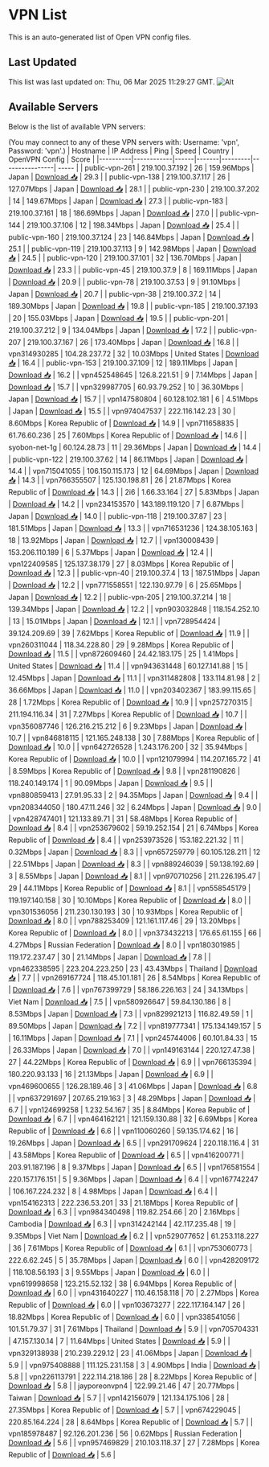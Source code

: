 # VPN List

This is an auto-generated list of Open VPN config files.

## Last Updated

This list was last updated on: Thu, 06 Mar 2025 11:29:27 GMT.
![Alt](https://repobeats.axiom.co/api/embed/186b98318ef1479477931607c1ad7d823f12451f.svg "Repobeats analytics image")

## Available Servers

Below is the list of available VPN servers:

(You may connect to any of these VPN servers with: Username: 'vpn', Password: 'vpn'.)
| Hostname | IP Address | Ping | Speed | Country | OpenVPN Config | Score |
|----------|------------|------|-------|---------|----------------| ----- |
| public-vpn-261 | 219.100.37.192 | 26 | 159.96Mbps | Japan | [Download 📥](./configs/server_0_JP.ovpn) | 29.3 |
| public-vpn-138 | 219.100.37.117 | 26 | 127.07Mbps | Japan | [Download 📥](./configs/server_1_JP.ovpn) | 28.1 |
| public-vpn-230 | 219.100.37.202 | 14 | 149.67Mbps | Japan | [Download 📥](./configs/server_2_JP.ovpn) | 27.3 |
| public-vpn-183 | 219.100.37.161 | 18 | 186.69Mbps | Japan | [Download 📥](./configs/server_3_JP.ovpn) | 27.0 |
| public-vpn-144 | 219.100.37.106 | 12 | 198.34Mbps | Japan | [Download 📥](./configs/server_4_JP.ovpn) | 25.4 |
| public-vpn-160 | 219.100.37.124 | 23 | 146.84Mbps | Japan | [Download 📥](./configs/server_5_JP.ovpn) | 25.1 |
| public-vpn-119 | 219.100.37.113 | 9 | 142.98Mbps | Japan | [Download 📥](./configs/server_6_JP.ovpn) | 24.5 |
| public-vpn-120 | 219.100.37.101 | 32 | 136.70Mbps | Japan | [Download 📥](./configs/server_7_JP.ovpn) | 23.3 |
| public-vpn-45 | 219.100.37.9 | 8 | 169.11Mbps | Japan | [Download 📥](./configs/server_8_JP.ovpn) | 20.9 |
| public-vpn-78 | 219.100.37.53 | 9 | 91.10Mbps | Japan | [Download 📥](./configs/server_9_JP.ovpn) | 20.7 |
| public-vpn-38 | 219.100.37.2 | 14 | 189.30Mbps | Japan | [Download 📥](./configs/server_10_JP.ovpn) | 19.8 |
| public-vpn-185 | 219.100.37.193 | 20 | 155.03Mbps | Japan | [Download 📥](./configs/server_11_JP.ovpn) | 19.5 |
| public-vpn-201 | 219.100.37.212 | 9 | 134.04Mbps | Japan | [Download 📥](./configs/server_12_JP.ovpn) | 17.2 |
| public-vpn-207 | 219.100.37.167 | 26 | 173.40Mbps | Japan | [Download 📥](./configs/server_13_JP.ovpn) | 16.8 |
| vpn314930285 | 104.28.237.72 | 32 | 10.03Mbps | United States | [Download 📥](./configs/server_14_US.ovpn) | 16.4 |
| public-vpn-153 | 219.100.37.109 | 12 | 189.11Mbps | Japan | [Download 📥](./configs/server_15_JP.ovpn) | 16.2 |
| vpn452548645 | 126.8.221.51 | 9 | 7.14Mbps | Japan | [Download 📥](./configs/server_16_JP.ovpn) | 15.7 |
| vpn329987705 | 60.93.79.252 | 10 | 36.30Mbps | Japan | [Download 📥](./configs/server_17_JP.ovpn) | 15.7 |
| vpn147580804 | 60.128.102.181 | 6 | 4.51Mbps | Japan | [Download 📥](./configs/server_18_JP.ovpn) | 15.5 |
| vpn974047537 | 222.116.142.23 | 30 | 8.60Mbps | Korea Republic of | [Download 📥](./configs/server_19_KR.ovpn) | 14.9 |
| vpn711658835 | 61.76.60.236 | 25 | 7.60Mbps | Korea Republic of | [Download 📥](./configs/server_20_KR.ovpn) | 14.6 |
| syobon-net-1g | 60.124.28.73 | 11 | 29.36Mbps | Japan | [Download 📥](./configs/server_21_JP.ovpn) | 14.4 |
| public-vpn-122 | 219.100.37.62 | 14 | 86.11Mbps | Japan | [Download 📥](./configs/server_22_JP.ovpn) | 14.4 |
| vpn715041055 | 106.150.115.173 | 12 | 64.69Mbps | Japan | [Download 📥](./configs/server_23_JP.ovpn) | 14.3 |
| vpn766355507 | 125.130.198.81 | 26 | 21.87Mbps | Korea Republic of | [Download 📥](./configs/server_24_KR.ovpn) | 14.3 |
| 2i6 | 1.66.33.164 | 27 | 5.83Mbps | Japan | [Download 📥](./configs/server_25_JP.ovpn) | 14.2 |
| vpn234153570 | 143.189.119.120 | 7 | 6.87Mbps | Japan | [Download 📥](./configs/server_26_JP.ovpn) | 14.0 |
| public-vpn-118 | 219.100.37.87 | 23 | 181.51Mbps | Japan | [Download 📥](./configs/server_27_JP.ovpn) | 13.3 |
| vpn716531236 | 124.38.105.163 | 18 | 13.92Mbps | Japan | [Download 📥](./configs/server_28_JP.ovpn) | 12.7 |
| vpn130008439 | 153.206.110.189 | 6 | 5.37Mbps | Japan | [Download 📥](./configs/server_29_JP.ovpn) | 12.4 |
| vpn122409585 | 125.137.38.179 | 27 | 8.03Mbps | Korea Republic of | [Download 📥](./configs/server_30_KR.ovpn) | 12.3 |
| public-vpn-40 | 219.100.37.4 | 13 | 187.51Mbps | Japan | [Download 📥](./configs/server_31_JP.ovpn) | 12.2 |
| vpn771558551 | 122.130.97.79 | 6 | 25.65Mbps | Japan | [Download 📥](./configs/server_32_JP.ovpn) | 12.2 |
| public-vpn-205 | 219.100.37.214 | 18 | 139.34Mbps | Japan | [Download 📥](./configs/server_33_JP.ovpn) | 12.2 |
| vpn903032848 | 118.154.252.10 | 13 | 15.01Mbps | Japan | [Download 📥](./configs/server_34_JP.ovpn) | 12.1 |
| vpn728954424 | 39.124.209.69 | 39 | 7.62Mbps | Korea Republic of | [Download 📥](./configs/server_35_KR.ovpn) | 11.9 |
| vpn260311044 | 118.34.228.80 | 29 | 9.28Mbps | Korea Republic of | [Download 📥](./configs/server_36_KR.ovpn) | 11.5 |
| vpn872609460 | 24.42.183.175 | 25 | 1.41Mbps | United States | [Download 📥](./configs/server_37_US.ovpn) | 11.4 |
| vpn943631448 | 60.127.141.88 | 15 | 12.45Mbps | Japan | [Download 📥](./configs/server_38_JP.ovpn) | 11.1 |
| vpn311482808 | 133.114.81.98 | 2 | 36.66Mbps | Japan | [Download 📥](./configs/server_39_JP.ovpn) | 11.0 |
| vpn203402367 | 183.99.115.65 | 28 | 1.72Mbps | Korea Republic of | [Download 📥](./configs/server_40_KR.ovpn) | 10.9 |
| vpn257270315 | 211.194.116.34 | 31 | 7.27Mbps | Korea Republic of | [Download 📥](./configs/server_41_KR.ovpn) | 10.7 |
| vpn356087746 | 126.216.215.212 | 6 | 9.23Mbps | Japan | [Download 📥](./configs/server_42_JP.ovpn) | 10.7 |
| vpn846818115 | 121.165.248.138 | 30 | 7.88Mbps | Korea Republic of | [Download 📥](./configs/server_43_KR.ovpn) | 10.0 |
| vpn642726528 | 1.243.176.200 | 32 | 35.94Mbps | Korea Republic of | [Download 📥](./configs/server_44_KR.ovpn) | 10.0 |
| vpn121079994 | 114.207.165.72 | 41 | 8.59Mbps | Korea Republic of | [Download 📥](./configs/server_45_KR.ovpn) | 9.8 |
| vpn281190826 | 118.240.149.174 | 1 | 90.09Mbps | Japan | [Download 📥](./configs/server_46_JP.ovpn) | 9.5 |
| vpn880859413 | 27.91.95.33 | 2 | 94.35Mbps | Japan | [Download 📥](./configs/server_47_JP.ovpn) | 9.4 |
| vpn208344050 | 180.47.11.246 | 32 | 6.24Mbps | Japan | [Download 📥](./configs/server_48_JP.ovpn) | 9.0 |
| vpn428747401 | 121.133.89.71 | 31 | 58.48Mbps | Korea Republic of | [Download 📥](./configs/server_49_KR.ovpn) | 8.4 |
| vpn253679602 | 59.19.252.154 | 21 | 6.74Mbps | Korea Republic of | [Download 📥](./configs/server_50_KR.ovpn) | 8.4 |
| vpn253973526 | 153.182.221.32 | 11 | 0.32Mbps | Japan | [Download 📥](./configs/server_51_JP.ovpn) | 8.3 |
| vpn657259779 | 60.105.128.211 | 12 | 22.51Mbps | Japan | [Download 📥](./configs/server_52_JP.ovpn) | 8.3 |
| vpn889246039 | 59.138.192.69 | 3 | 8.55Mbps | Japan | [Download 📥](./configs/server_53_JP.ovpn) | 8.1 |
| vpn970710256 | 211.226.195.47 | 29 | 44.11Mbps | Korea Republic of | [Download 📥](./configs/server_54_KR.ovpn) | 8.1 |
| vpn558545179 | 119.197.140.158 | 30 | 10.10Mbps | Korea Republic of | [Download 📥](./configs/server_55_KR.ovpn) | 8.0 |
| vpn301536056 | 211.230.130.193 | 30 | 10.93Mbps | Korea Republic of | [Download 📥](./configs/server_56_KR.ovpn) | 8.0 |
| vpn788253409 | 121.161.117.46 | 29 | 13.20Mbps | Korea Republic of | [Download 📥](./configs/server_57_KR.ovpn) | 8.0 |
| vpn373432213 | 176.65.61.155 | 66 | 4.27Mbps | Russian Federation | [Download 📥](./configs/server_58_RU.ovpn) | 8.0 |
| vpn180301985 | 119.172.237.47 | 30 | 21.14Mbps | Japan | [Download 📥](./configs/server_59_JP.ovpn) | 7.8 |
| vpn462338595 | 223.204.223.250 | 23 | 43.43Mbps | Thailand | [Download 📥](./configs/server_60_TH.ovpn) | 7.7 |
| vpn269167724 | 118.45.101.181 | 26 | 8.54Mbps | Korea Republic of | [Download 📥](./configs/server_61_KR.ovpn) | 7.6 |
| vpn767399729 | 58.186.226.163 | 24 | 34.13Mbps | Viet Nam | [Download 📥](./configs/server_62_VN.ovpn) | 7.5 |
| vpn580926647 | 59.84.130.186 | 8 | 8.53Mbps | Japan | [Download 📥](./configs/server_63_JP.ovpn) | 7.3 |
| vpn829921213 | 116.82.49.59 | 1 | 89.50Mbps | Japan | [Download 📥](./configs/server_64_JP.ovpn) | 7.2 |
| vpn819777341 | 175.134.149.157 | 5 | 16.11Mbps | Japan | [Download 📥](./configs/server_65_JP.ovpn) | 7.1 |
| vpn245744006 | 60.101.84.33 | 15 | 26.33Mbps | Japan | [Download 📥](./configs/server_66_JP.ovpn) | 7.0 |
| vpn149163144 | 220.127.47.38 | 27 | 44.22Mbps | Korea Republic of | [Download 📥](./configs/server_67_KR.ovpn) | 6.9 |
| vpn766135394 | 180.220.93.133 | 16 | 21.13Mbps | Japan | [Download 📥](./configs/server_68_JP.ovpn) | 6.9 |
| vpn469600655 | 126.28.189.46 | 3 | 41.06Mbps | Japan | [Download 📥](./configs/server_69_JP.ovpn) | 6.8 |
| vpn637291697 | 207.65.219.163 | 3 | 48.29Mbps | Japan | [Download 📥](./configs/server_70_JP.ovpn) | 6.7 |
| vpn124699258 | 1.232.54.167 | 35 | 8.84Mbps | Korea Republic of | [Download 📥](./configs/server_71_KR.ovpn) | 6.7 |
| vpn464162121 | 121.159.130.88 | 32 | 6.69Mbps | Korea Republic of | [Download 📥](./configs/server_72_KR.ovpn) | 6.6 |
| vpn110060260 | 59.135.174.62 | 16 | 19.26Mbps | Japan | [Download 📥](./configs/server_73_JP.ovpn) | 6.5 |
| vpn291709624 | 220.118.116.4 | 31 | 43.58Mbps | Korea Republic of | [Download 📥](./configs/server_74_KR.ovpn) | 6.5 |
| vpn416200771 | 203.91.187.196 | 8 | 9.37Mbps | Japan | [Download 📥](./configs/server_75_JP.ovpn) | 6.5 |
| vpn176581554 | 220.157.176.151 | 5 | 9.36Mbps | Japan | [Download 📥](./configs/server_76_JP.ovpn) | 6.4 |
| vpn167742247 | 106.167.224.232 | 8 | 4.98Mbps | Japan | [Download 📥](./configs/server_77_JP.ovpn) | 6.4 |
| vpn154162313 | 222.236.53.201 | 33 | 21.18Mbps | Korea Republic of | [Download 📥](./configs/server_78_KR.ovpn) | 6.3 |
| vpn984340498 | 119.82.254.66 | 20 | 2.16Mbps | Cambodia | [Download 📥](./configs/server_79_KH.ovpn) | 6.3 |
| vpn314242144 | 42.117.235.48 | 19 | 9.35Mbps | Viet Nam | [Download 📥](./configs/server_80_VN.ovpn) | 6.2 |
| vpn529077652 | 61.253.118.227 | 36 | 7.61Mbps | Korea Republic of | [Download 📥](./configs/server_81_KR.ovpn) | 6.1 |
| vpn753060773 | 222.6.62.245 | 5 | 35.78Mbps | Japan | [Download 📥](./configs/server_82_JP.ovpn) | 6.0 |
| vpn428209172 | 118.108.56.193 | 3 | 9.55Mbps | Japan | [Download 📥](./configs/server_83_JP.ovpn) | 6.0 |
| vpn619998658 | 123.215.52.132 | 38 | 6.94Mbps | Korea Republic of | [Download 📥](./configs/server_84_KR.ovpn) | 6.0 |
| vpn431640227 | 110.46.158.118 | 70 | 2.27Mbps | Korea Republic of | [Download 📥](./configs/server_85_KR.ovpn) | 6.0 |
| vpn103673277 | 222.117.164.147 | 26 | 18.82Mbps | Korea Republic of | [Download 📥](./configs/server_86_KR.ovpn) | 6.0 |
| vpn338541056 | 101.51.79.37 | 31 | 7.61Mbps | Thailand | [Download 📥](./configs/server_87_TH.ovpn) | 5.9 |
| vpn705704331 | 47.157.130.14 | 7 | 11.64Mbps | United States | [Download 📥](./configs/server_88_US.ovpn) | 5.9 |
| vpn329138938 | 210.239.229.12 | 23 | 41.06Mbps | Japan | [Download 📥](./configs/server_89_JP.ovpn) | 5.9 |
| vpn975408888 | 111.125.231.158 | 3 | 4.90Mbps | India | [Download 📥](./configs/server_90_IN.ovpn) | 5.8 |
| vpn226113791 | 222.114.218.186 | 28 | 8.22Mbps | Korea Republic of | [Download 📥](./configs/server_91_KR.ovpn) | 5.8 |
| jayporeonvpn4 | 122.99.21.46 | 47 | 20.77Mbps | Taiwan | [Download 📥](./configs/server_92_TW.ovpn) | 5.7 |
| vpn142156079 | 121.134.175.106 | 28 | 27.35Mbps | Korea Republic of | [Download 📥](./configs/server_93_KR.ovpn) | 5.7 |
| vpn674229045 | 220.85.164.224 | 28 | 8.64Mbps | Korea Republic of | [Download 📥](./configs/server_94_KR.ovpn) | 5.7 |
| vpn185978487 | 92.126.201.236 | 56 | 0.62Mbps | Russian Federation | [Download 📥](./configs/server_95_RU.ovpn) | 5.6 |
| vpn957469829 | 210.103.118.37 | 27 | 7.28Mbps | Korea Republic of | [Download 📥](./configs/server_96_KR.ovpn) | 5.6 |
